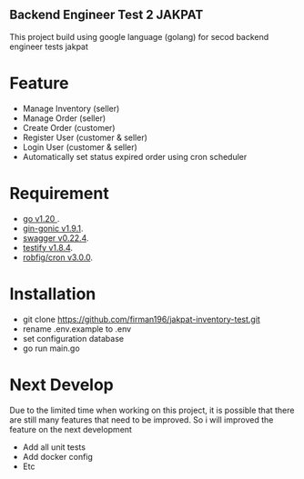 ## Backend Engineer Test 2 JAKPAT 
This project build using google language (golang) for secod backend engineer tests jakpat

# Feature #
- Manage Inventory (seller)
- Manage Order (seller)
- Create Order (customer)
- Register User (customer & seller)
- Login User (customer & seller)
- Automatically set status expired order using cron scheduler

# Requirement #

- [go v1.20 ](https://go.dev/doc/install).
- [gin-gonic v1.9.1](https://github.com/gin-gonic/gin).
- [swagger v0.22.4](https://github.com/swaggo/gin-swagger).
- [testify v1.8.4](https://github.com/stretchr/testify).
- [robfig/cron v3.0.0](https://github.com/robfig/cron).

# Installation #
- git clone https://github.com/firman196/jakpat-inventory-test.git
- rename .env.example to .env
- set configuration database
- go run main.go

# Next Develop #
Due to the limited time when working on this project, it is possible that there are still many features that need to be improved. So i will improved the feature on the next development

- Add all unit tests
- Add docker config
- Etc












